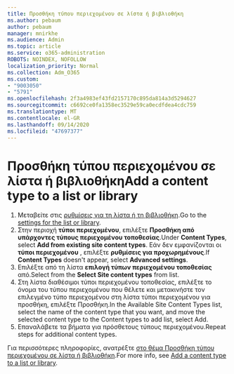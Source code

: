 ```yaml
---
title: Προσθήκη τύπου περιεχομένου σε λίστα ή βιβλιοθήκη
ms.author: pebaum
author: pebaum
manager: mnirkhe
ms.audience: Admin
ms.topic: article
ms.service: o365-administration
ROBOTS: NOINDEX, NOFOLLOW
localization_priority: Normal
ms.collection: Adm_O365
ms.custom:
- "9003050"
- "5791"
ms.openlocfilehash: 2f3a4983ef43fd2157170c895da814a3d5294627
ms.sourcegitcommit: c6692ce0fa1358ec3529e59ca0ecdfdea4cdc759
ms.translationtype: MT
ms.contentlocale: el-GR
ms.lasthandoff: 09/14/2020
ms.locfileid: "47697377"
---
```

# <a name="add-a-content-type-to-a-list-or-library"></a><span data-ttu-id="f9a2f-102">Προσθήκη τύπου περιεχομένου σε λίστα ή βιβλιοθήκη</span><span class="sxs-lookup"><span data-stu-id="f9a2f-102">Add a content type to a list or library</span></span>

1. <span data-ttu-id="f9a2f-103">Μεταβείτε στις  [ρυθμίσεις για τη λίστα ή τη βιβλιοθήκη](https://support.microsoft.com/en-us/office/edit-list-settings-in-sharepoint-online-4d35793b-246e-42a3-990c-563a83795b7f).</span><span class="sxs-lookup"><span data-stu-id="f9a2f-103">Go to the  [settings for the list or library](https://support.microsoft.com/en-us/office/edit-list-settings-in-sharepoint-online-4d35793b-246e-42a3-990c-563a83795b7f).</span></span>
2. <span data-ttu-id="f9a2f-104">Στην περιοχή  **τύποι περιεχομένου**, επιλέξτε  **Προσθήκη από υπάρχοντες τύπους περιεχομένου τοποθεσίας**.</span><span class="sxs-lookup"><span data-stu-id="f9a2f-104">Under  **Content Types**, select  **Add from existing site content types**.</span></span> <span data-ttu-id="f9a2f-105">Εάν δεν εμφανίζονται οι  **τύποι περιεχομένου**  , επιλέξτε  **ρυθμίσεις για προχωρημένους**.</span><span class="sxs-lookup"><span data-stu-id="f9a2f-105">If  **Content Types**  doesn't appear, select  **Advanced settings**.</span></span>
3. <span data-ttu-id="f9a2f-106">Επιλέξτε από τη λίστα  **επιλογή τύπων περιεχομένου τοποθεσίας**  από.</span><span class="sxs-lookup"><span data-stu-id="f9a2f-106">Select from the  **Select Site content types**  from list.</span></span>
4. <span data-ttu-id="f9a2f-107">Στη λίστα διαθέσιμοι τύποι περιεχομένου τοποθεσίας, επιλέξτε το όνομα του τύπου περιεχομένου που θέλετε και μετακινήστε τον επιλεγμένο τύπο περιεχομένου στη λίστα τύποι περιεχομένου για προσθήκη, επιλέξτε Προσθήκη.</span><span class="sxs-lookup"><span data-stu-id="f9a2f-107">In the Available Site Content Types list, select the name of the content type that you want, and move the selected content type to the Content types to add list, select Add.</span></span>
5. <span data-ttu-id="f9a2f-108">Επαναλάβετε τα βήματα για πρόσθετους τύπους περιεχομένου.</span><span class="sxs-lookup"><span data-stu-id="f9a2f-108">Repeat steps for additional content types.</span></span>

<span data-ttu-id="f9a2f-109">Για περισσότερες πληροφορίες, ανατρέξτε  [στο θέμα Προσθήκη τύπου περιεχομένου σε λίστα ή βιβλιοθήκη](https://support.microsoft.com/en-us/office/add-a-content-type-to-a-list-or-library-917366ae-f7a2-47ad-87a5-9689a1884e60).</span><span class="sxs-lookup"><span data-stu-id="f9a2f-109">For more info, see  [Add a content type to a list or library](https://support.microsoft.com/en-us/office/add-a-content-type-to-a-list-or-library-917366ae-f7a2-47ad-87a5-9689a1884e60).</span></span>